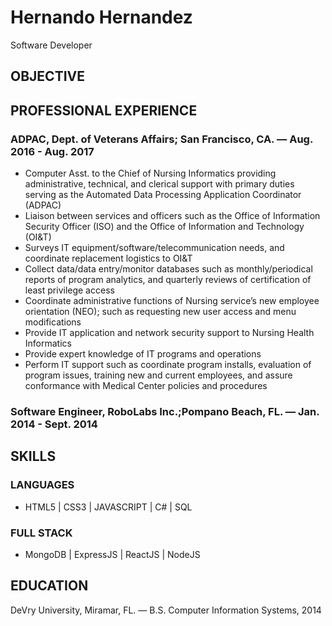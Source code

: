 # Hernando Hernandez 
Software Developer

## OBJECTIVE 

## PROFESSIONAL EXPERIENCE
### ADPAC, Dept. of Veterans Affairs; San Francisco, CA. — Aug. 2016 - Aug. 2017
- Computer Asst. to the Chief of Nursing Informatics providing administrative, technical, and clerical support with primary duties serving as the Automated Data Processing Application Coordinator (ADPAC)
- Liaison between services and officers such as the Office of Information Security Officer (ISO) and the Office of Information and Technology (OI&T)
- Surveys IT equipment/software/telecommunication needs, and coordinate replacement logistics to OI&T
- Collect data/data entry/monitor databases such as monthly/periodical reports of program analytics, and quarterly reviews of certification of least privilege access
- Coordinate administrative functions of Nursing service’s new employee orientation (NEO); such as requesting new user access and menu modifications
- Provide IT application and network security support to Nursing Health Informatics
- Provide expert knowledge of IT programs and operations
- Perform IT support such as coordinate program installs, evaluation of program issues, training new and current employees, and assure conformance with Medical Center policies and procedures

### Software Engineer, RoboLabs Inc.;Pompano Beach, FL. — Jan. 2014 - Sept. 2014


## SKILLS
### LANGUAGES
- HTML5 | CSS3 | JAVASCRIPT | C# | SQL

### FULL STACK
- MongoDB | ExpressJS | ReactJS | NodeJS

## EDUCATION
DeVry University, Miramar, FL. — B.S. Computer Information Systems, 2014
